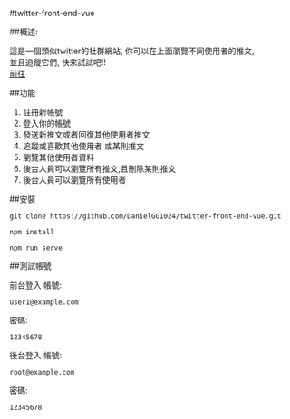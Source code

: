
#twitter-front-end-vue

##概述:

這是一個類似twitter的社群網站, 你可以在上面瀏覽不同使用者的推文,<br> 
並且追蹤它們, 快來試試吧!!<br>
[前往](https://danielgg1024.github.io/twitter-front-end-vue/#/login)

##功能
1. 註冊新帳號
2. 登入你的帳號
3. 發送新推文或者回復其他使用者推文
4. 追蹤或喜歡其他使用者 或某則推文
5. 瀏覽其他使用者資料
6. 後台人員可以瀏覽所有推文,且刪除某則推文
7. 後台人員可以瀏覽所有使用者

##安裝

```
git clone https://github.com/DanielGG1024/twitter-front-end-vue.git
```
```
npm install 
```
```
npm run serve
```
##測試帳號

前台登入
帳號:
```
user1@example.com
```
密碼:
```
12345678
```
後台登入
帳號:
```
root@example.com
```
密碼:
```
12345678
```

